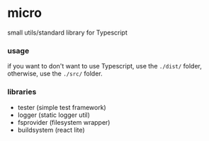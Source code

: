 # micro

small utils/standard library for Typescript

### usage
if you want to don't want to use Typescript, use the `./dist/` folder, otherwise, use the `./src/` folder.

### libraries
- tester (simple test framework)
- logger (static logger util)
- fsprovider (filesystem wrapper)
- buildsystem (react lite)